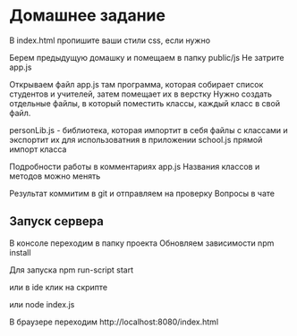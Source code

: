 # Домашнее задание 

В index.html пропишите ваши стили css, если нужно

Берем предыдущую домашку и помещаем в папку public/js
Не затрите app.js

Открываем файл app.js там программа, которая собирает список студентов и учителей, затем помещает их в верстку
Нужно создать отдельные файлы, в который поместить классы, каждый класс в свой файл.

personLib.js - библиотека, которая импортит в себя файлы с классами и экспортит их для использоватния в приложении
school.js прямой импорт класса

Подробности работы в комментариях app.js
Названия классов и методов можно менять

Результат коммитим в git и отправляем на проверку
Вопросы в чате

## Запуск сервера 
В консоле переходим в папку проекта
Обновляем зависимости
npm install

Для запуска 
npm run-script start

или в ide клик на скрипте

или 
node index.js

В браузере переходим
http://localhost:8080/index.html


